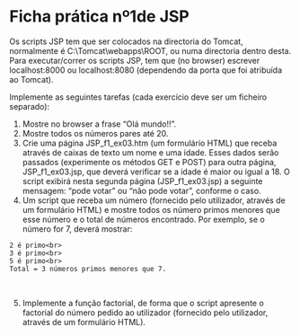 # Ficha prática nº1de JSP

Os scripts JSP tem que ser colocados na directoria do Tomcat, normalmente é C:\Tomcat\webapps\ROOT\, ou numa directoria dentro desta. 
Para executar/correr os scripts JSP, tem que (no browser) escrever localhost:8000 ou localhost:8080 (dependendo da porta que foi atribuída ao Tomcat).

Implemente as seguintes tarefas (cada exercício deve ser um ficheiro separado):
  1. Mostre no browser a frase “Olá mundo!!”.
  2. Mostre todos os números pares até 20.
  3. Crie uma página JSP_f1_ex03.htm (um formulário HTML) que receba através de caixas de texto um nome e uma idade. Esses dados serão passados (experimente os métodos GET e POST) para outra página, JSP_f1_ex03.jsp, que deverá verificar se a idade é maior ou igual a 18. O script exibirá nesta segunda página (JSP_f1_ex03.jsp) a seguinte mensagem: <nome> “pode votar” ou <nome> “não pode votar”, conforme o caso.
  4. Um script que receba um número (fornecido pelo utilizador, através de um formulário HTML) e mostre todos os número primos menores que esse número e o total de números encontrado. Por exemplo, se o número for 7, deverá mostrar:<br>
  
    2 é primo<br>
    3 é primo<br>
    5 é primo<br>
    Total = 3 números primos menores que 7.
    
<br>
    
5. Implemente a função factorial, de forma que o script apresente o factorial do número pedido ao utilizador (fornecido pelo utilizador, através de um formulário HTML).
